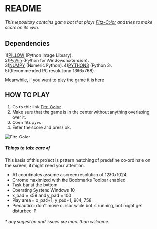 # README

###### This repository contains game bot that plays [Fitz-Color](https://play.famobi.com/fitz-color) and tries to make score on its own.


Dependencies
---
1)[PILLOW](https://pypi.python.org/pypi/Pillow)  (Python Image Library).  
2)[PyWin](https://sourceforge.net/projects/pywin32/)  (Python for Windows Extension).   
3)[NUMPY](http://www.scipy.org/scipylib/download.html)  (Numeric Python).
4)[PYTHON3](https://www.python.org/downloads/release/python-343/) (Python 3).  
5)(Recommended PC resolutionn 1366x768).

Meanwhile, if you want to play the game it is [here](https://play.famobi.com/fitz-color) 

HOW TO PLAY
---
1) Go to this link [Fitz-Color](https://play.famobi.com/fitz-color) .    
2) Make sure that the game is in the center without anything overlaping over it.  
3) Open fitz.pyw.    
4) Enter the score and press ok.  

![Fitz-Color](http://i.imgur.com/ZhK0nwv.gif)  


##### Things to take care of 
This basis of this project is pattern matching of predefine co-ordinate on the screen, it might need your attention. 
- All coordinates assume a screen resolution of 1280x1024.
- Chrome maximized with the Bookmarks Toolbar enabled.
- Task bar at the bottom
- Operating System: Windows 10
- x_pad = 459 and y_pad = 100
- Play area =  x_pad+1, y_pad+1, 904, 758
- Precaution: don't move cursor while bot is running,
bot might get disturbed :P


###### * any sugestion and issues are more than welcome.


